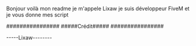 
Bonjour voilà mon readme
je m'appele Lixaw je suis 
développeur FiveM et je vous donne
mes script

################
#####Crédit#####
################

-----Lixaw--------

